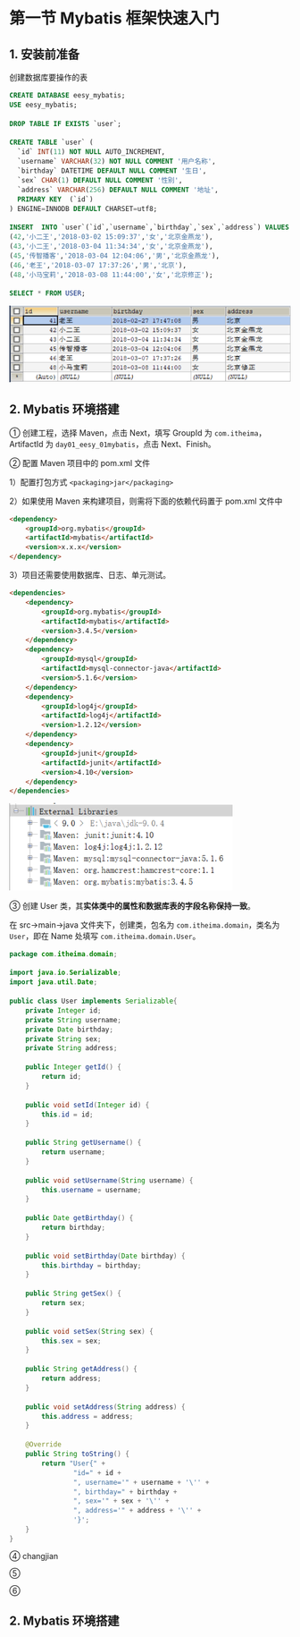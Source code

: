 # 第一节 Mybatis 框架快速入门

## 1. 安装前准备


创建数据库要操作的表

```sql
CREATE DATABASE eesy_mybatis;
USE eesy_mybatis;

DROP TABLE IF EXISTS `user`;

CREATE TABLE `user` (
  `id` INT(11) NOT NULL AUTO_INCREMENT,
  `username` VARCHAR(32) NOT NULL COMMENT '用户名称',
  `birthday` DATETIME DEFAULT NULL COMMENT '生日',
  `sex` CHAR(1) DEFAULT NULL COMMENT '性别',
  `address` VARCHAR(256) DEFAULT NULL COMMENT '地址',
  PRIMARY KEY  (`id`)
) ENGINE=INNODB DEFAULT CHARSET=utf8;

INSERT  INTO `user`(`id`,`username`,`birthday`,`sex`,`address`) VALUES (41,'老王','2018-02-27 17:47:08','男','北京'),
(42,'小二王','2018-03-02 15:09:37','女','北京金燕龙'),
(43,'小二王','2018-03-04 11:34:34','女','北京金燕龙'),
(45,'传智播客','2018-03-04 12:04:06','男','北京金燕龙'),
(46,'老王','2018-03-07 17:37:26','男','北京'),
(48,'小马宝莉','2018-03-08 11:44:00','女','北京修正');

SELECT * FROM USER;
```

<img src="./img1/02-dataset-mysql.png" width=600>

## 2. Mybatis 环境搭建

① 创建工程，选择 Maven，点击 Next，填写 GroupId 为 `com.itheima`，ArtifactId 为 `day01_eesy_01mybatis`，点击 Next、Finish。


② 配置 Maven 项目中的 pom.xml 文件

1）配置打包方式
`<packaging>jar</packaging>`

2）如果使用 Maven 来构建项目，则需将下面的依赖代码置于 pom.xml 文件中

```html
<dependency>
    <groupId>org.mybatis</groupId>
    <artifactId>mybatis</artifactId>
    <version>x.x.x</version>
</dependency>
```

3）项目还需要使用数据库、日志、单元测试。

```html
<dependencies>
    <dependency>
        <groupId>org.mybatis</groupId>
        <artifactId>mybatis</artifactId>
        <version>3.4.5</version>
    </dependency>
    <dependency>
        <groupId>mysql</groupId>
        <artifactId>mysql-connector-java</artifactId>
        <version>5.1.6</version>
    </dependency>
    <dependency>
        <groupId>log4j</groupId>
        <artifactId>log4j</artifactId>
        <version>1.2.12</version>
    </dependency>
    <dependency>
        <groupId>junit</groupId>
        <artifactId>junit</artifactId>
        <version>4.10</version>
    </dependency>
</dependencies>
```
<img src="./img1/03-external-libraries.png" width = 400>

③ 创建 User 类，其**实体类中的属性和数据库表的字段名称保持一致**。

在 src->main->java 文件夹下，创建类，包名为 `com.itheima.domain`，类名为 `User`，即在 Name 处填写 `com.itheima.domain.User`。

```java
package com.itheima.domain;

import java.io.Serializable;
import java.util.Date;

public class User implements Serializable{
    private Integer id;
    private String username;
    private Date birthday;
    private String sex;
    private String address;

    public Integer getId() {
        return id;
    }

    public void setId(Integer id) {
        this.id = id;
    }

    public String getUsername() {
        return username;
    }

    public void setUsername(String username) {
        this.username = username;
    }

    public Date getBirthday() {
        return birthday;
    }

    public void setBirthday(Date birthday) {
        this.birthday = birthday;
    }

    public String getSex() {
        return sex;
    }

    public void setSex(String sex) {
        this.sex = sex;
    }

    public String getAddress() {
        return address;
    }

    public void setAddress(String address) {
        this.address = address;
    }

    @Override
    public String toString() {
        return "User{" +
                "id=" + id +
                ", username='" + username + '\'' +
                ", birthday=" + birthday +
                ", sex='" + sex + '\'' +
                ", address='" + address + '\'' +
                '}';
    }
}

```


④ changjian



⑤ 



⑥ 





## 2. Mybatis 环境搭建